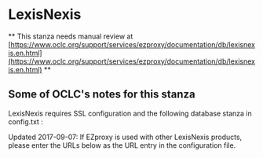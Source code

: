 # LexisNexis
** This stanza needs manual review at [https://www.oclc.org/support/services/ezproxy/documentation/db/lexisnexis.en.html](https://www.oclc.org/support/services/ezproxy/documentation/db/lexisnexis.en.html) **

## Some of OCLC's notes for this stanza

LexisNexis requires SSL configuration and the following database stanza in config.txt :

Updated 2017-09-07: If EZproxy is used with other LexisNexis products, please enter the URLs below as the URL entry in the configuration file.
